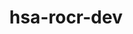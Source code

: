 ---
title: "hsa-rocr-dev"
layout: cache
categories: [package, develop-2023-05-21]
meta: {"versions": ["5.4.3"], "compilers": ["gcc@=11.1.0", "gcc@=11.3.0"], "oss": ["ubuntu20.04", "ubuntu22.04"], "platforms": ["linux"], "targets": ["x86_64_v3"], "stacks": ["e4s", "gpu-tests", "ml-linux-x86_64-rocm", "root"], "num_specs": 3, "num_specs_by_stack": {"gpu-tests": 1, "root": 3, "e4s": 2, "ml-linux-x86_64-rocm": 1}}
spec_details: [{"hash": "7gilifxyuzqwu2jvd5tr3i2gg4m2vkbp", "compiler": "gcc@=11.1.0", "versions": ["5.4.3"], "os": "ubuntu20.04", "platform": "linux", "target": "x86_64_v3", "variants": ["build_system=cmake", "build_type=Release", "generator=make", "+image", "~ipo", "patches=71e6851", "+shared"], "stacks": ["gpu-tests", "root", "e4s"], "size": "-", "tarball": "https://binaries.spack.io/releases/develop-2023-05-21/build_cache/linux-ubuntu20.04-x86_64_v3/gcc-11.1.0/hsa-rocr-dev-5.4.3/linux-ubuntu20.04-x86_64_v3-gcc-11.1.0-hsa-rocr-dev-5.4.3-7gilifxyuzqwu2jvd5tr3i2gg4m2vkbp.spack"}, {"hash": "lyikto5oolqnc5lea2m5wjymi7kloode", "compiler": "gcc@=11.1.0", "versions": ["5.4.3"], "os": "ubuntu20.04", "platform": "linux", "target": "x86_64_v3", "variants": ["build_system=cmake", "build_type=Release", "generator=make", "+image", "~ipo", "patches=71e6851", "+shared"], "stacks": ["root", "e4s"], "size": "-", "tarball": "https://binaries.spack.io/releases/develop-2023-05-21/build_cache/linux-ubuntu20.04-x86_64_v3/gcc-11.1.0/hsa-rocr-dev-5.4.3/linux-ubuntu20.04-x86_64_v3-gcc-11.1.0-hsa-rocr-dev-5.4.3-lyikto5oolqnc5lea2m5wjymi7kloode.spack"}, {"hash": "d7ay6ruicpllgl7kw4n6yjy5xk4j62ba", "compiler": "gcc@=11.3.0", "versions": ["5.4.3"], "os": "ubuntu22.04", "platform": "linux", "target": "x86_64_v3", "variants": ["build_system=cmake", "build_type=Release", "generator=make", "+image", "~ipo", "patches=71e6851", "+shared"], "stacks": ["ml-linux-x86_64-rocm", "root"], "size": "-", "tarball": "https://binaries.spack.io/releases/develop-2023-05-21/build_cache/linux-ubuntu22.04-x86_64_v3/gcc-11.3.0/hsa-rocr-dev-5.4.3/linux-ubuntu22.04-x86_64_v3-gcc-11.3.0-hsa-rocr-dev-5.4.3-d7ay6ruicpllgl7kw4n6yjy5xk4j62ba.spack"}]
---